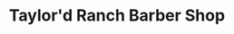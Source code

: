 ---
title: "Taylor'd Ranch Barber Shop"
url: /albuquerque/taylord-ranch-barber-shop-montano-road-northwest/
shop: hairdresser
---